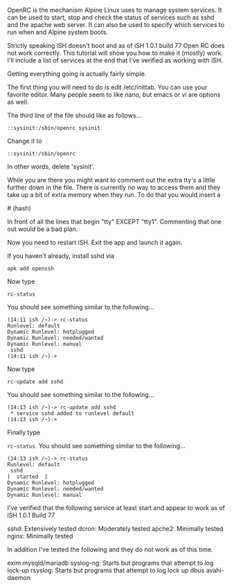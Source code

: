 OpenRC is the mechanism Alpine Linux uses to manage system services.  It can be used to start, stop and check the status of services such as sshd and the apache web server.  It can also be used to specify which services to run when and Alpine system boots.

Strictly speaking iSH doesn't boot and as of iSH 1.0.1 build 77 Open RC does not work correctly.  This tutorial will show you how to make it (mostly) work.  I'll include a list of services at the end that I've verified as working with iSH.

Getting everything going is actually fairly simple.

The first thing you will need to do is edit /etc/inittab.  You can use your favorite editor.  Many people seem to like nano, but emacs or vi are options as well.

The third line of the file should like as follows...
```
::sysinit:/sbin/openrc sysinit
```
Change it to
```
::sysinit:/sbin/openrc
```
In other words, delete 'sysinit'.

While you are there you might want to comment out the extra tty's a little further down in the file.  There is currently no way to access them and they take up a bit of extra memory when they run.  To do that you would insert a 

\# (hash) 

In front of all the lines that begin "tty" EXCEPT "tty1".  Commenting that one out would be a bad plan.

Now you need to restart iSH.  Exit the app and launch it again.

If you haven't already, install sshd via 

```apk add openssh```

Now type

```rc-status ```

You should see something similar to the following...
```
(14:11 ish /~)-> rc-status
Runlevel: default
Dynamic Runlevel: hotplugged
Dynamic Runlevel: needed/wanted
Dynamic Runlevel: manual
 sshd                                                                                                                                                
(14:11 ish /~)-> 
```
Now type

```rc-update add sshd```

You should see something similar to the following...
```
(14:13 ish /~)-> rc-update add sshd
 * service sshd added to runlevel default
(14:13 ish /~)-> 
```
Finally type 

`rc-status`.  You should see something similar to the following...
```
(14:13 ish /~)-> rc-status
Runlevel: default
 sshd                                                                                                                                                [  started  ]
Dynamic Runlevel: hotplugged
Dynamic Runlevel: needed/wanted
Dynamic Runlevel: manual
```
I've verified that the following service at least start and appear to work as of iSH 1.0.1 Build 77

sshd: Extensively tested
dcron: Moderately tested
apche2: Minimally tested
nginx: Minimally tested

In addition I've tested the following and they do not work as of this time.

exim
mysqld/mariadb
syslog-ng: Starts but programs that attempt to log lock-up
rsyslog: Starts but programs that attempt to log lock up
dbus
avahi-daemon

